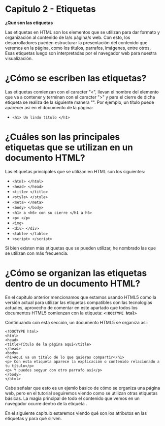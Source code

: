 # Capitulo 2 - Etiquetas

**¿Qué son las etiquetas**

Las etiquetas en HTML son los elementos que se utilizan para dar formato y organización al contenido de la/s página/s web. Con esto, los desarrolladores pueden estructurar la presentación del contenido que veremos en la página, como los títulos, parrafos, imágenes, entre otros. Esas etiquetas luego son interpretadas por el navegador web para nuestra visualización.

# ¿Cómo se escriben las etiquetas?

Las etiquetas comienzan con el caracter "<", llevan el nombre del elemento que va a contener y terminan con el caracter ">" y para el cierre de dicha etiqueta se realiza de la siguiente manera "</NombreEtiqueta>". Por ejemplo, un título puede aparecer así en el documento de la página:
* ```<h1> Un lindo título </h1>```

# ¿Cuáles son las principales etiquetas que se utilizan en un documento HTML?

Las etiquetas principales que se utilizan en HTML son los siguientes:

* ```<html> </html>```
* ```<head> </head>```
* ```<title> </title>```
* ```<style> </style>```
* ```<meta> </meta>```
* ```<body> </body>```
* ```<h1> a <h6> con su cierre </h1 a h6>```
* ```<p> </p>```
* ```<img>```
* ```<div> </div>```
* ```<table> </table>```
* ```<script> </script>```

Si bien existen más etiquetas que se pueden utilizar, he nombrado las que se utilizan con más frecuencia.

# ¿Cómo se organizan las etiquetas dentro de un documento HTML?

En el capitulo anterior mencionamos que estamos usando HTML5 como la versión actual para utilizar las etiquetas compatibles con las tecnologías actuales, aprovecho de comentar en este apartado que todos los documentos HTML5 comienzan con la etiqueta: **```<!DOCTYPE html>```**

Continuando con esta sección, un documento HTML5 se organiza así:
```
<!DOCTYPE html>
<html>
<head>
<title>Título de la página aquí</title>
</head>
<body>
<h1>Aquí va un título de lo que quieras compartir</h1>
<p> Con esta etiqueta aparece la explicación o contenido relacionado a tu título</p>
<p> Y puedes segyur con otro parrafo así</p>
</body>
</html>
```
Cabe señalar que esto es un ejemlo básico de cómo se organiza una página web, pero en el tutorial seguiremos viendo como se utilizan otras etiquetas básicas. La magia principal de todo el contenido que vemos en un navegador ocurre dentro de la etiqueta <body> </body>.

En el siguiente capitulo estaremos viendo qué son los atributos en las etiquetas y para qué sirven.